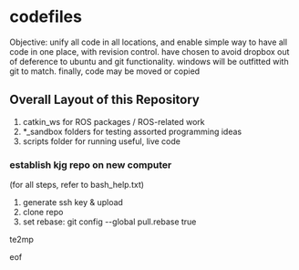 # codefiles

Objective: unify all code in all locations, and enable simple way to have all code in one place, with revision control. have chosen to avoid dropbox out of deference to ubuntu and git functionality. windows will be outfitted with git to match. finally, code may be moved or copied
## Overall Layout of this Repository
1. catkin_ws for ROS packages / ROS-related work
2. *_sandbox folders for testing assorted programming ideas
3. scripts folder for running useful, live code

### establish kjg repo on new computer
(for all steps, refer to bash_help.txt)
1. generate ssh key & upload
2. clone repo
3. set rebase: git config --global pull.rebase true






te2mp


eof
